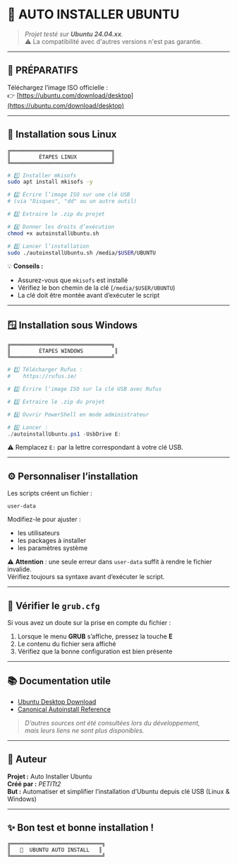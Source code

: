 # 🚀 AUTO INSTALLER UBUNTU

> _Projet testé sur **Ubuntu 24.04.xx**._  
> ⚠️ La compatibilité avec d'autres versions n'est pas garantie.

---

## 🧰 PRÉPARATIFS

Téléchargez l’image ISO officielle :  
👉 [https://ubuntu.com/download/desktop](https://ubuntu.com/download/desktop)

---

## 🐧 Installation sous Linux

```
╔════════════════════════════════╗
║         ÉTAPES LINUX           ║
╚════════════════════════════════╝
```

```bash
# 1️⃣ Installer mkisofs
sudo apt install mkisofs -y

# 2️⃣ Écrire l’image ISO sur une clé USB
# (via "Disques", "dd" ou un autre outil)

# 3️⃣ Extraire le .zip du projet

# 4️⃣ Donner les droits d’exécution
chmod +x autoinstallUbuntu.sh

# 5️⃣ Lancer l’installation
sudo ./autoinstallUbuntu.sh /media/$USER/UBUNTU
```

💡 **Conseils :**
- Assurez-vous que `mkisofs` est installé  
- Vérifiez le bon chemin de la clé (`/media/$USER/UBUNTU`)  
- La clé doit être montée avant d’exécuter le script

---

## 🪟 Installation sous Windows

```
╔════════════════════════════════╗
║         ÉTAPES WINDOWS          ║
╚════════════════════════════════╝
```

```powershell
# 1️⃣ Télécharger Rufus :
#    https://rufus.ie/

# 2️⃣ Écrire l’image ISO sur la clé USB avec Rufus

# 3️⃣ Extraire le .zip du projet

# 4️⃣ Ouvrir PowerShell en mode administrateur

# 5️⃣ Lancer :
./autoinstallUbuntu.ps1 -UsbDrive E:
```

⚠️ Remplacez `E:` par la lettre correspondant à votre clé USB.

---

## ⚙️ Personnaliser l’installation

Les scripts créent un fichier :
```
user-data
```

Modifiez-le pour ajuster :
- les utilisateurs  
- les packages à installer  
- les paramètres système  

⚠️ **Attention** : une seule erreur dans `user-data` suffit à rendre le fichier invalide.  
Vérifiez toujours sa syntaxe avant d’exécuter le script.

---

## 🧭 Vérifier le `grub.cfg`

Si vous avez un doute sur la prise en compte du fichier :

1. Lorsque le menu **GRUB** s’affiche, pressez la touche **E**
2. Le contenu du fichier sera affiché
3. Vérifiez que la bonne configuration est bien présente

---

## 📚 Documentation utile

- [Ubuntu Desktop Download](https://ubuntu.com/download/desktop)  
- [Canonical Autoinstall Reference](https://canonical-subiquity.readthedocs-hosted.com/en/latest/reference/autoinstall-reference.html)

> _D’autres sources ont été consultées lors du développement,  
> mais leurs liens ne sont plus disponibles._

---

## 👤 Auteur

**Projet :** Auto Installer Ubuntu  
**Créé par :** _PETITt2_  
**But :** Automatiser et simplifier l’installation d’Ubuntu depuis clé USB (Linux & Windows)

---

## ✨ Bon test et bonne installation !

```
╔═════════════════════════════╗
║   🧡  UBUNTU AUTO INSTALL   ║
╚═════════════════════════════╝
```
